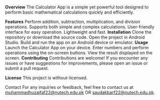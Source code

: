 **Overview**
The Calculator App is a simple yet powerful tool designed to perform basic mathematical calculations quickly and efficiently.

**Features**
Perform addition, subtraction, multiplication, and division operations.
Supports both simple and complex calculations.
User-friendly interface for easy operation.
Lightweight and fast.
**Installation**
Clone the repository or download the source code.
Open the project in Android Studio.
Build and run the app on an Android device or emulator.
**Usage**
Launch the Calculator App on your device.
Enter numbers and perform operations using the on-screen buttons.
View the result displayed on the screen.
**Contributing**
Contributions are welcome! If you encounter any issues or have suggestions for improvements, please open an issue or submit a pull request.

**License**
This project is without-licensed.

Contact
For any inquiries or feedback, feel free to contact us at muhammadhuzaifaf22@nutech.edu.pk OR saudakbarf22@nutech.edu.pk.
